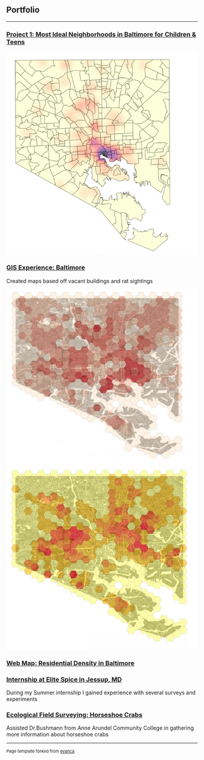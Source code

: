 ## Portfolio
---
### [Project 1: Most Ideal Neighborhoods in Baltimore for Children & Teens](project1_486/Kids_in_Bmore.md)
[<img src="images/heatmap_no_context.png?raw=true"/>](project1_486/Kids_in_Bmore.md)

### [GIS Experience: Baltimore](/Project1)
Created maps based off vacant buildings and rat sightings 

[<img src="images/SneakPeakVacancy.png?raw=true"/>](/Project1)
[<img src="images/SneakPeakRat.png?raw=true"/>](/Project1)

### [Web Map: Residential Density in Baltimore](/qgis2web_2020_02_18-12_52_39_755525)

### [Internship at Elite Spice in Jessup, MD](/Project2)
During my Summer internship I gained experience with several surveys and experiments

### [Ecological Field Surveying: Horseshoe Crabs](/Project3) 
Assisted Dr.Bushmann from Anne Arundel Community College in gathering more information about horseshoe crabs

---
<p style="font-size:11px">Page template forked from <a href="https://github.com/evanca/quick-portfolio">evanca</a></p>
<!-- Remove above link if you don't want to attibute -->
